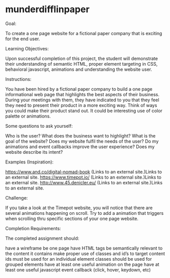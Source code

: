 # munderdifflinpaper
Goal:

To create a one page website for a fictional paper company that is exciting for the end user.

Learning Objectives:

Upon successful completion of this project, the student will demonstrate their understanding of semantic HTML, proper element targeting in CSS, behavioral javascript, animations and understanding the website user.

 

Instructions:

You have been hired by a fictional paper company to build a one page informational web page that highlights the best aspects of their business. During your meetings with them, they have indicated to you that they feel they need to present their product in a more exciting way. Think of ways you could make their product stand out. It could be interesting use of color palette or animations.

Some questions to ask yourself:

Who is the user?
What does the business want to highlight?
What is the goal of the website?
Does my website fulfil the needs of the user?
Do my animations and event callbacks improve the user experience?
Does my website describe its intent?
 

Examples (Inspiration):

https://www.and.co/digital-nomad-book (Links to an external site.)Links to an external site.
https://www.timepot.io/ (Links to an external site.)Links to an external site.
http://www.45.denicler.eu/ (Links to an external site.)Links to an external site.
 

Challenge:

If you take a look at the Timepot website, you will notice that there are several animations happening on scroll. Try to add a animation that triggers when scrolling thru specific sections of your one page website.

 

Completion Requirements:

The completed assignment should:

have a wireframe
be one page
have HTML tags be semantically relevant to the content it contains
make proper use of classes and id’s to target content
ids must be used for an individual element
classes should be used for grouped elements
have at least one useful animation on the page
have at least one useful javascript event callback (click, hover, keydown, etc)
